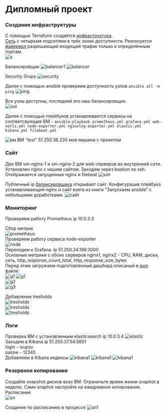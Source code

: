 # Дипломный проект


###  Создание  инфраструктуры
С помощью Terraform создаётся [инфраструктура](./main.tf) .  
[Сеть](./network.tf) с четырьмя подсетями в трёх зонах доступности. Реализуется [файервол](https://cloud.yandex.ru/docs/vpc/concepts/security-groups) разрешающий  входящий трафик только к определённым портам.  
![s](/img/subnet.png)  

Балансировщик
![balancer1](/img/balancer1.png) 
![balancer](/img/balancer.png)   

Security Grups
![security](/img/security.png) 

Далее с помощью ansible проверяем доступность узлов `ansible all -m ping` 
![ping](/img/ping.png)  

Все узлы доступны, последний это наш балансировщик.     
![out](/img/output.png)   

Далее с помощью плейбуков устанавливается сервисы на соответсвующие ВМ - `ansible-playbook prometheus.yml grafana.yml web-notls.yml node-exporter.yml nginxlog-exporter.yml elastic.yml kibana.yml filebeat.yml`  

![вм](/img/вм.png) 
ВМ "test" 51.250.38.230 моя машина с проектом

### Cайт
Две ВМ vm-nginx-1 и vm-nginx-2 для web-серверов во внутренней сети. Установлен nginx с нашим сайтом. Заходим через bastion по ssh. Отображается запущенные nginx и filebeat 
![ssh](/img/ssh.png)  

Публичный ip [балансировщика](https://cloud.yandex.ru/docs/application-load-balancer/) открывает сайт. Конфигурация плейбука устанавливающий nginx и сайт взята из книги "Запускаем ansible" с небольшими доработками.
![сайт](/img/сайт.png)   

### Мониторинг  
Проверяем работу Prometheus ip 10.0.3.3 

Сбор метрик    
![prometheus](/img/prometius.png)  
Проверяем работу сервиса node-exporter  
![node](/img/node.png)  
Переходим к Grafana. ip 51.250.34.196:3000     
Основные метрики с обоих серверов nginx1, nginx2 -  CPU, RAM, диски, сеть, http_response_count_total, http_response_size_bytes  
Перед этим загружаем подготовленный дашборд описаный в [json](grafana/dashbrd-full.md) файле  
![g1](/img/json.png) 
![g1](/img/g1.png)   
![g2](/img/g2.png)  
![g3](/img/g3.png)   

Добавление tresholds  
![tresholds](/img/tresholds1.png)   
![tresholds](/img/tresholds2.png)   
![tresholds](/img/tresholds3.png)   

### Логи  
Проверка ВМ с установленным elasticsearch ip 10.0.3.4 
![elastic](/img/elastic.png)  
Заходим в Kibana ip 51.250.37.54:5601    
login - isupov  
passw - 12345  
Добавляем в Kibana индексы 
![kibana1](/img/kibana1.png) 
![kibana1](/img/kibana2.png) 
![kibana1](/img/kibana3.png)   

### Резервное копирование  
Создайте snapshot дисков всех ВМ. Ограничьте время жизни snaphot в неделю. Сами snaphot настройте на ежедневное копирование.    
Расписание  
![sn](/img/sn1.png) 

Создание по расписанию в процессе
![sn1](/img/sn2.png) 






